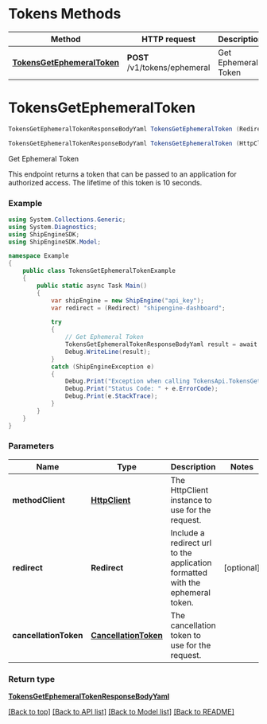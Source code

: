 

# Tokens Methods

| Method | HTTP request | Description |
|--------|--------------|-------------|
| [**TokensGetEphemeralToken**](TokensApi.md#tokensgetephemeraltoken) | **POST** /v1/tokens/ephemeral | Get Ephemeral Token |

<a id="tokensgetephemeraltoken"></a>
# **TokensGetEphemeralToken**
```csharp
TokensGetEphemeralTokenResponseBodyYaml TokensGetEphemeralToken (Redirect redirect = null, CancellationToken cancellationToken = default)

TokensGetEphemeralTokenResponseBodyYaml TokensGetEphemeralToken (HttpClient methodClient, Redirect redirect = null, CancellationToken cancellationToken = default)
```

Get Ephemeral Token

This endpoint returns a token that can be passed to an application for authorized access.  The lifetime of this token is 10 seconds.

### Example
```csharp
using System.Collections.Generic;
using System.Diagnostics;
using ShipEngineSDK;
using ShipEngineSDK.Model;

namespace Example
{
    public class TokensGetEphemeralTokenExample
    {
        public static async Task Main()
        {
            var shipEngine = new ShipEngine("api_key");
            var redirect = (Redirect) "shipengine-dashboard";

            try
            {
                // Get Ephemeral Token
                TokensGetEphemeralTokenResponseBodyYaml result = await shipEngine.TokensGetEphemeralToken(redirect);
                Debug.WriteLine(result);
            }
            catch (ShipEngineException e)
            {
                Debug.Print("Exception when calling TokensApi.TokensGetEphemeralToken: " + e.Message);
                Debug.Print("Status Code: " + e.ErrorCode);
                Debug.Print(e.StackTrace);
            }
        }
    }
}
```

### Parameters
| Name | Type | Description | Notes |
|------|------|-------------|-------|
| **methodClient** | [**HttpClient**](https://learn.microsoft.com/en-us/dotnet/api/system.net.http.httpclient?view=netstandard-2.0) | The HttpClient instance to use for the request. |  |
| **redirect** | **Redirect** | Include a redirect url to the application formatted with the ephemeral token. | [optional]  |
| **cancellationToken** | [**CancellationToken**](https://learn.microsoft.com/en-us/dotnet/api/system.threading.cancellationtoken?view=netstandard-2.0) | The cancellation token to use for the request. |  |

### Return type

[**TokensGetEphemeralTokenResponseBodyYaml**](../models/TokensGetEphemeralTokenResponseBodyYaml.md)

[[Back to top]](#) [[Back to API list]](../../README.md#documentation-for-api-endpoints) [[Back to Model list]](../../README.md#documentation-for-models) [[Back to README]](../../README.md)

